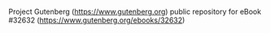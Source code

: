 Project Gutenberg (https://www.gutenberg.org) public repository for eBook #32632 (https://www.gutenberg.org/ebooks/32632)
